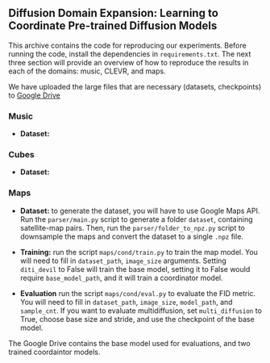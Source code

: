 ## Diffusion Domain Expansion: Learning to Coordinate Pre-trained Diffusion Models

This archive contains the code for reproducing our experiments. Before running the code, install the dependencies in `requirements.txt`. The next three section will provide an overview of how to reproduce the results in each of the domains: music, CLEVR, and maps.

We have uploaded the large files that are necessary (datasets, checkpoints) to [Google Drive](https://drive.google.com/drive/folders/1srdG-ySp7veHA7E6-jRns6yMU29Fnuiw?usp=sharing)

### Music

- **Dataset:** 

### Cubes

- **Dataset:**

### Maps

- **Dataset:** to generate the dataset, you will have to use Google Maps API. Run the `parser/main.py` script to generate a folder `dataset`, containing satellite-map pairs. Then, run the `parser/folder_to_npz.py` script to downsample the maps and convert the dataset to a single `.npz` file.

- **Training:** run the script `maps/cond/train.py` to train the map model. You will need to fill in `dataset_path`, `image_size` arguments. Setting `diti_devil` to False will train the base model, setting it to False would require `base_model_path`, and it will train a coordinator model.

- **Evaluation** run the script `maps/cond/eval.py` to evaluate the FID metric. You will need to fill in `dataset_path`, `image_size`, `model_path`, and `sample_cnt`. If you want to evaluate multidiffusion, set `multi_diffusion` to True, choose base size and stride, and use the checkpoint of the base model.

The Google Drive contains the base model used for evaluations, and two trained coordaintor models.
